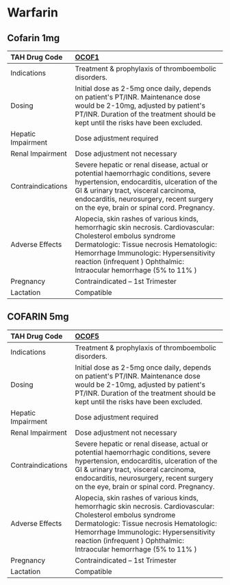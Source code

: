 # Warfarin

## Cofarin 1mg

| TAH Drug Code      | [**OCOF1**](https://www.tahsda.org.tw/drugs/hissearch.php?drug_code=OCOF1)                                                                                                                                                                                                 |
|:-------------------|:---------------------------------------------------------------------------------------------------------------------------------------------------------------------------------------------------------------------------------------------------------------------------|
| Indications        | Treatment & prophylaxis of thromboembolic disorders.                                                                                                                                                                                                                       |
| Dosing             | Initial dose as 2-5mg once daily, depends on patient's PT/INR. Maintenance dose would be 2-10mg, adjusted by patient's PT/INR. Duration of the treatment should be kept until the risks have been excluded.                                                                |
| Hepatic Impairment | Dose adjustment required                                                                                                                                                                                                                                                   |
| Renal Impairment   | Dose adjustment not necessary                                                                                                                                                                                                                                              |
| Contraindications  | Severe hepatic or renal disease, actual or potential haemorrhagic conditions, severe hypertension, endocarditis, ulceration of the GI & urinary tract, visceral carcinoma, endocarditis, neurosurgery, recent surgery on the eye, brain or spinal cord. Pregnancy.         |
| Adverse Effects    | Alopecia, skin rashes of various kinds, hemorrhagic skin necrosis. Cardiovascular: Cholesterol embolus syndrome Dermatologic: Tissue necrosis Hematologic: Hemorrhage Immunologic: Hypersensitivity reaction (infrequent ) Ophthalmic: Intraocular hemorrhage (5% to 11% ) |
| Pregnancy          | Contraindicated – 1st Trimester                                                                                                                                                                                                                                            |
| Lactation          | Compatible                                                                                                                                                                                                                                                                 |

## COFARIN 5mg

| TAH Drug Code      | [**OCOF5**](https://www.tahsda.org.tw/drugs/hissearch.php?drug_code=OCOF5)                                                                                                                                                                                                 |
|:-------------------|:---------------------------------------------------------------------------------------------------------------------------------------------------------------------------------------------------------------------------------------------------------------------------|
| Indications        | Treatment & prophylaxis of thromboembolic disorders.                                                                                                                                                                                                                       |
| Dosing             | Initial dose as 2-5mg once daily, depends on patient's PT/INR. Maintenance dose would be 2-10mg, adjusted by patient's PT/INR. Duration of the treatment should be kept until the risks have been excluded.                                                                |
| Hepatic Impairment | Dose adjustment required                                                                                                                                                                                                                                                   |
| Renal Impairment   | Dose adjustment not necessary                                                                                                                                                                                                                                              |
| Contraindications  | Severe hepatic or renal disease, actual or potential haemorrhagic conditions, severe hypertension, endocarditis, ulceration of the GI & urinary tract, visceral carcinoma, endocarditis, neurosurgery, recent surgery on the eye, brain or spinal cord. Pregnancy.         |
| Adverse Effects    | Alopecia, skin rashes of various kinds, hemorrhagic skin necrosis. Cardiovascular: Cholesterol embolus syndrome Dermatologic: Tissue necrosis Hematologic: Hemorrhage Immunologic: Hypersensitivity reaction (infrequent ) Ophthalmic: Intraocular hemorrhage (5% to 11% ) |
| Pregnancy          | Contraindicated – 1st Trimester                                                                                                                                                                                                                                            |
| Lactation          | Compatible                                                                                                                                                                                                                                                                 |

